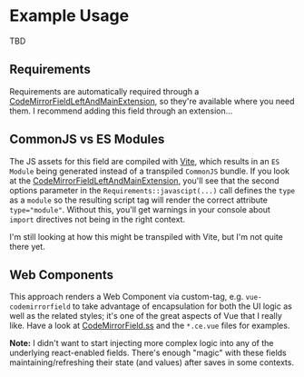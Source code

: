 # Example Usage
TBD

## Requirements

Requirements are automatically required through a [CodeMirrorFieldLeftAndMainExtension](https://github.com/raspberryswwwirl/silverstripe-codemirrorfield/blob/9809c41d1d87b5775c43084f8e4eb263ff5d33dc/src/Extension/CodeMirrorFieldLeftAndMainExtension.php), so they're available where you need them. I recommend adding this field through an extension...

## CommonJS vs ES Modules

The JS assets for this field are compiled with [Vite](https://vitejs.dev/), which results in an `ES Module` being generated instead of a transpiled `CommonJS` bundle. If you look at the [CodeMirrorFieldLeftAndMainExtension](https://github.com/raspberryswwwirl/silverstripe-codemirrorfield/blob/9809c41d1d87b5775c43084f8e4eb263ff5d33dc/src/Extension/CodeMirrorFieldLeftAndMainExtension.php), you'll see that the second options parameter in the `Requirements::javascipt(...)` call defines the `type` as a `module` so the resulting script tag will render the correct attribute `type="module"`. Without this, you'll get warnings in your console about `import` directives not being in the right context.

I'm still looking at how this might be transpiled with Vite, but I'm not quite there yet.

## Web Components
This approach renders a Web Component via custom-tag, e.g. `vue-codemirrorfield` to take advantage of encapsulation for both the UI logic as well as the related styles; it's one of the great aspects of Vue that I really like. Have a look at [CodeMirrorField.ss](https://github.com/raspberryswwwirl/silverstripe-codemirrorfield/blob/9809c41d1d87b5775c43084f8e4eb263ff5d33dc/templates/RS/FormField/MaterialColorPickerField.ss) and the `*.ce.vue` files for examples.

**Note:** I didn't want to start injecting more complex logic into any of the underlying react-enabled fields. There's enough "magic" with these fields maintaining/refreshing their state (and values) after saves in some contexts.